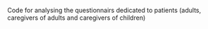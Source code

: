 Code for analysing the questionnairs dedicated to patients (adults, caregivers of adults and caregivers of children)
